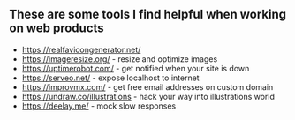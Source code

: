 ## These are some tools I find helpful when working on web products

- https://realfavicongenerator.net/
- https://imageresize.org/ - resize and optimize images
- https://uptimerobot.com/ - get notified when your site is down
- https://serveo.net/ - expose localhost to internet
- https://improvmx.com/ - get free email addresses on custom domain
- https://undraw.co/illustrations - hack your way into illustrations world
- https://deelay.me/ - mock slow responses
